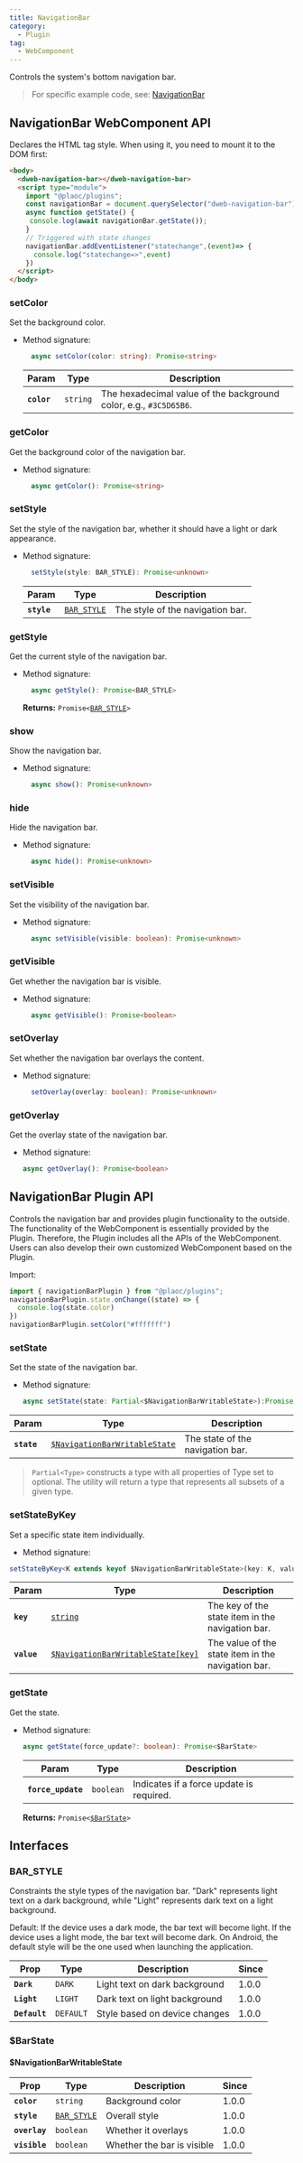 ```yaml
---
title: NavigationBar
category:
  - Plugin
tag:
  - WebComponent
---
```


Controls the system's bottom navigation bar.

> For specific example code, see: [NavigationBar](https://github.com/BioforestChain/dweb_browser/blob/main/plaoc/demo/src/pages/NavigationBar.vue)

## NavigationBar WebComponent API

Declares the HTML tag style. When using it, you need to mount it to the DOM first:

```html
<body>
  <dweb-navigation-bar></dweb-navigation-bar>
  <script type="module">
    import "@plaoc/plugins";
    const navigationBar = document.querySelector("dweb-navigation-bar")!;
    async function getState() {
     console.log(await navigationBar.getState());
    }
    // Triggered with state changes
    navigationBar.addEventListener("statechange",(event)=> {
      console.log("statechange=>",event)
    })
  </script>
</body>
```

### setColor

Set the background color.

- Method signature:

  ```typescript
    async setColor(color: string): Promise<string>
  ```

  | Param       | Type                | Description                                                       |
  | ----------- | ------------------- | ----------------------------------------------------------------- |
  | **`color`** | <code>string</code> | The hexadecimal value of the background color, e.g., `#3C5D65B6`. |

### getColor

Get the background color of the navigation bar.

- Method signature:

  ```ts
    async getColor(): Promise<string>
  ```

### setStyle

Set the style of the navigation bar, whether it should have a light or dark appearance.

- Method signature:

  ```ts
    setStyle(style: BAR_STYLE): Promise<unknown>
  ```

  | Param       | Type                                            | Description                      |
  | ----------- | ----------------------------------------------- | -------------------------------- |
  | **`style`** | <code><a href="#bar-style">BAR_STYLE</a></code> | The style of the navigation bar. |

### getStyle

Get the current style of the navigation bar.

- Method signature:

  ```ts
    async getStyle(): Promise<BAR_STYLE>
  ```

  **Returns:** <code>Promise&lt;<a href="#bar-style">BAR_STYLE</a>&gt;</code>

### show

Show the navigation bar.

- Method signature:

  ```ts
    async show(): Promise<unknown>
  ```

### hide

Hide the navigation bar.

- Method signature:

  ```ts
    async hide(): Promise<unknown>
  ```

### setVisible

Set the visibility of the navigation bar.

- Method signature:

  ```ts
    async setVisible(visible: boolean): Promise<unknown>
  ```

### getVisible

Get whether the navigation bar is visible.

- Method signature:

  ```ts
    async getVisible(): Promise<boolean>
  ```

### setOverlay

Set whether the navigation bar overlays the content.

- Method signature:

  ```ts
    setOverlay(overlay: boolean): Promise<unknown>
  ```

### getOverlay

Get the overlay state of the navigation bar.

- Method signature:

  ```ts
  async getOverlay(): Promise<boolean>
  ```

## NavigationBar Plugin API

Controls the navigation bar and provides plugin functionality to the outside. The functionality of the WebComponent is essentially provided by the Plugin. Therefore, the Plugin includes all the APIs of the WebComponent. Users can also develop their own customized WebComponent based on the Plugin.

Import:

```ts
import { navigationBarPlugin } from "@plaoc/plugins";
navigationBarPlugin.state.onChange((state) => {
  console.log(state.color)
})
navigationBarPlugin.setColor("#fffffff")
```

### setState

Set the state of the navigation bar.

- Method signature:

  ```typescript
  async setState(state: Partial<$NavigationBarWritableState>):Promise<void
  ```

| Param       | Type                                                                               | Description                      |
| ----------- | ---------------------------------------------------------------------------------- | -------------------------------- |
| **`state`** | <code><a href="#navigationbarwritablestate">$NavigationBarWritableState</a></code> | The state of the navigation bar. |

> `Partial<Type>` constructs a type with all properties of Type set to optional. The utility will return a type that represents all subsets of a given type.

### setStateByKey

Set a specific state item individually.

- Method signature:

```ts
setStateByKey<K extends keyof $NavigationBarWritableState>(key: K, value: $NavigationBarWritableState[key]): Promise<void>
```

| Param       | Type                                                                                    | Description                                        |
| ----------- | --------------------------------------------------------------------------------------- | -------------------------------------------------- |
| **`key`**   | <code><a href="#navigationbarwritablestate">string</a></code>                           | The key of the state item in the navigation bar.   |
| **`value`** | <code><a href="#navigationbarwritablestate">$NavigationBarWritableState[key]</a></code> | The value of the state item in the navigation bar. |

### getState

Get the state.

- Method signature:

  ```ts
  async getState(force_update?: boolean): Promise<$BarState>
  ```

  | Param              | Type                 | Description                              |
  | ------------------ | -------------------- | ---------------------------------------- |
  | **`force_update`** | <code>boolean</code> | Indicates if a force update is required. |

  **Returns:** <code>Promise&lt;<a href="#barstate">$BarState</a>&gt;</code>

## Interfaces

### BAR_STYLE

Constraints the style types of the navigation bar. "Dark" represents light text on a dark background, while "Light" represents dark text on a light background.

Default: If the device uses a dark mode, the bar text will become light. If the device uses a light mode, the bar text will become dark. On Android, the default style will be the one used when launching the application.

| Prop          | Type                 | Description                   | Since |
| ------------- | -------------------- | ----------------------------- | ----- |
| **`Dark`**    | <code>DARK</code>    | Light text on dark background | 1.0.0 |
| **`Light`**   | <code>LIGHT</code>   | Dark text on light background | 1.0.0 |
| **`Default`** | <code>DEFAULT</code> | Style based on device changes | 1.0.0 |

### $BarState

#### $NavigationBarWritableState

| Prop          | Type                                            | Description                | Since |
| ------------- | ----------------------------------------------- | -------------------------- | ----- |
| **`color`**   | <code>string</code>                             | Background color           | 1.0.0 |
| **`style`**   | <code><a href="#bar-style">BAR_STYLE</a></code> | Overall style              | 1.0.0 |
| **`overlay`** | <code>boolean</code>                            | Whether it overlays        | 1.0.0 |
| **`visible`** | <code>boolean</code>                            | Whether the bar is visible | 1.0.0 |
